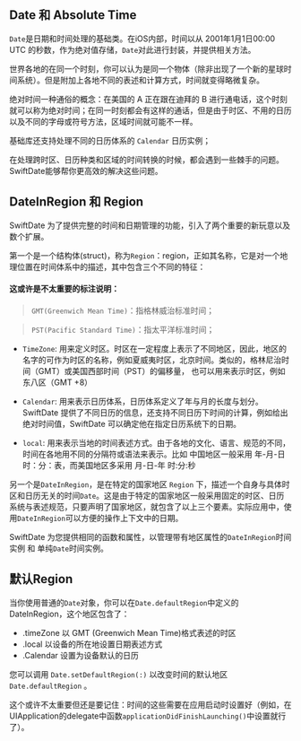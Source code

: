 

## Date 和 Absolute Time

`Date`是日期和时间处理的基础类。在iOS内部，时间以从 2001年1月1日00:00 UTC 的秒数，作为绝对值存储，`Date`对此进行封装，并提供相关方法。

世界各地的在同一个时刻，你可以认为是同一个物体（除非出现了一个新的星球时间系统）。但是附加上各地不同的表述和计算方式，时间就变得略微复杂。

绝对时间一种通俗的概念：在美国的 A 正在跟在迪拜的 B  进行通电话，这个时刻就可以称为绝对时间；在同一时刻都会有这样的通话，但是由于时区、不用的日历以及不同的字母或符号方法，区域时间就可能不一样。

基础库还支持处理不同的日历体系的 `Calendar` 日历实例；

在处理跨时区、日历种类和区域的时间转换的时候，都会遇到一些棘手的问题。SwiftDate能够帮你更高效的解决这些问题。

## DateInRegion 和 Region

SwiftDate 为了提供完整的时间和日期管理的功能，引入了两个重要的新玩意以及数个扩展。

第一个是一个结构体(struct)，称为`Region`：region，正如其名称，它是对一个地理位置在时间体系中的描述，其中包含三个不同的特征：

#### 这或许是不太重要的标注说明：
> `GMT(Greenwich Mean Time)`：指格林威治标准时间；

> `PST(Pacific Standard Time)`：指太平洋标准时间；

* `TimeZone`: 用来定义时区。时区在一定程度上表示了不同地区，因此，地区的名字的可作为时区的名称，例如夏威夷时区，北京时间。类似的，格林尼治时间（GMT）或美国西部时间（PST）的偏移量， 也可以用来表示时区，例如东八区（GMT +8）

* `Calendar`: 用来表示日历体系，日历体系定义了年与月的长度与划分。SwiftDate 提供了不同日历的信息，还支持不同日历下时间的计算，例如给出绝对时间值，SwiftDate 可以确定他在指定日历系统下的日期。

* `local`: 用来表示当地的时间表述方式。由于各地的文化、语言、规范的不同，时间在各地用不同的分隔符或语法来表示。比如 中国地区一般采用 年-月-日 时：分：表，而美国地区多采用 月-日-年 时:分:秒

另一个是`DateInRegion`，是在特定的国家地区 `Region` 下，描述一个自身与具体时区和日历无关的时间`Date`。这是由于特定的国家地区一般采用固定的时区、日历系统与表述规范，只要声明了国家地区，就包含了以上三个要素。实际应用中，使用`DateInRegion`可以方便的操作上下文中的日期。

SwiftDate 为您提供相同的函数和属性，以管理带有地区属性的`DateInRegion`时间实例 和 单纯`Date`时间实例。


## 默认Region

当你使用普通的`Date`对象，你可以在`Date.defaultRegion`中定义的DateInRegion，这个地区包含了：

* .timeZone 以 GMT (Greenwich Mean Time)格式表述的时区
* .local  以设备的所在地设置日期表述方式
* .Calendar 设置为设备默认的日历

您可以调用 `Date.setDefaultRegion(:)` 以改变时间的默认地区 `Date.defaultRegion` 。

这个或许不太重要但还是要记住：时间的这些需要在应用启动时设置好（例如，在UIApplication的delegate中函数`applicationDidFinishLaunching()`中设置就行了）。


